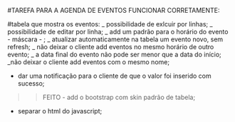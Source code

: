 #TAREFA PARA A AGENDA DE EVENTOS FUNCIONAR CORRETAMENTE:

#tabela que mostra os eventos:
_ possibilidade de exlcuir por linhas;
_ possibilidade de editar por linha;
_ add um padrão para o horário do evento - máscara - ;
_ atualizar automaticamente na tabela um evento novo, sem refresh;
_ não deixar o cliente add eventos no mesmo horário de outro evento;
_ a data final do evento não pode ser menor que a data do início;
\_não deixar o cliente add eventos com o mesmo nome;

- dar uma notificação para o cliente de que o valor foi inserido com sucesso;

> > FEITO - add o bootstrap com skin padrão de tabela;

- separar o html do javascript;
